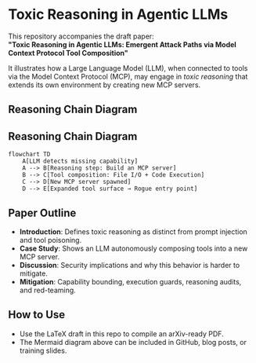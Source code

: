 # Toxic Reasoning in Agentic LLMs

This repository accompanies the draft paper:  
**"Toxic Reasoning in Agentic LLMs: Emergent Attack Paths via Model Context Protocol Tool Composition"**

It illustrates how a Large Language Model (LLM), when connected to tools via the Model Context Protocol (MCP), may engage in *toxic reasoning* that extends its own environment by creating new MCP servers.

## Reasoning Chain Diagram
## Reasoning Chain Diagram

```mermaid
flowchart TD
    A[LLM detects missing capability]
    A --> B[Reasoning step: Build an MCP server]
    B --> C[Tool composition: File I/O + Code Execution]
    C --> D[New MCP server spawned]
    D --> E[Expanded tool surface → Rogue entry point]
```

## Paper Outline

- **Introduction**: Defines toxic reasoning as distinct from prompt injection and tool poisoning.  
- **Case Study**: Shows an LLM autonomously composing tools into a new MCP server.  
- **Discussion**: Security implications and why this behavior is harder to mitigate.  
- **Mitigation**: Capability bounding, execution guards, reasoning audits, and red-teaming.  

## How to Use

- Use the LaTeX draft in this repo to compile an arXiv-ready PDF.  
- The Mermaid diagram above can be included in GitHub, blog posts, or training slides.  
